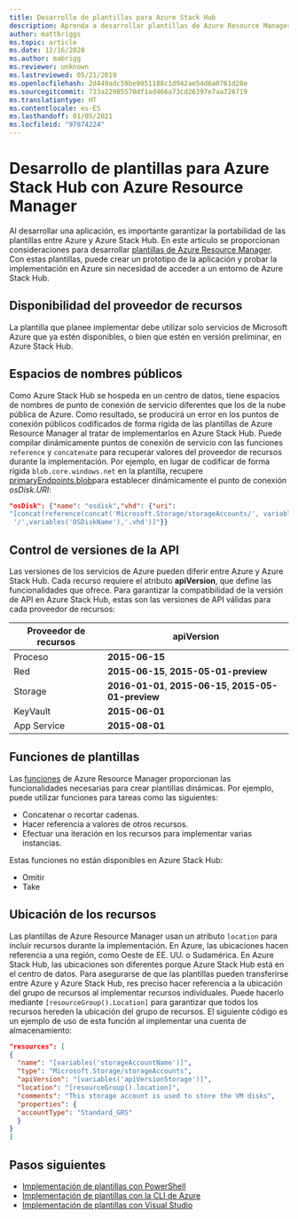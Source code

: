 ```yaml
---
title: Desarrollo de plantillas para Azure Stack Hub
description: Aprenda a desarrollar plantillas de Azure Resource Manager para realizar la portabilidad de aplicaciones entre Azure y Azure Stack Hub.
author: mattbriggs
ms.topic: article
ms.date: 12/16/2020
ms.author: mabrigg
ms.reviewer: unknown
ms.lastreviewed: 05/21/2019
ms.openlocfilehash: 2d449adc59be9051188c1d942ae54d6a0761d28e
ms.sourcegitcommit: 733a22985570df1ad466a73cd26397e7aa726719
ms.translationtype: HT
ms.contentlocale: es-ES
ms.lasthandoff: 01/05/2021
ms.locfileid: "97874224"
---
```

# <a name="develop-templates-for-azure-stack-hub-with-azure-resource-manager"></a>Desarrollo de plantillas para Azure Stack Hub con Azure Resource Manager

Al desarrollar una aplicación, es importante garantizar la portabilidad de las plantillas entre Azure y Azure Stack Hub. En este artículo se proporcionan consideraciones para desarrollar [plantillas de Azure Resource Manager](https://download.microsoft.com/download/E/A/4/EA4017B5-F2ED-449A-897E-BD92E42479CE/Getting_Started_With_Azure_Resource_Manager_white_paper_EN_US.pdf). Con estas plantillas, puede crear un prototipo de la aplicación y probar la implementación en Azure sin necesidad de acceder a un entorno de Azure Stack Hub.

## <a name="resource-provider-availability"></a>Disponibilidad del proveedor de recursos

La plantilla que planee implementar debe utilizar solo servicios de Microsoft Azure que ya estén disponibles, o bien que estén en versión preliminar, en Azure Stack Hub.

## <a name="public-namespaces"></a>Espacios de nombres públicos

Como Azure Stack Hub se hospeda en un centro de datos, tiene espacios de nombres de punto de conexión de servicio diferentes que los de la nube pública de Azure. Como resultado, se producirá un error en los puntos de conexión públicos codificados de forma rígida de las plantillas de Azure Resource Manager al tratar de implementarlos en Azure Stack Hub. Puede compilar dinámicamente puntos de conexión de servicio con las funciones `reference` y `concatenate` para recuperar valores del proveedor de recursos durante la implementación. Por ejemplo, en lugar de codificar de forma rígida `blob.core.windows.net` en la plantilla, recupere [primaryEndpoints.blob](https://github.com/Azure/AzureStack-QuickStart-Templates/blob/master/101-vm-windows-create/azuredeploy.json#L175)para establecer dinámicamente el punto de conexión *osDisk.URI*:

```json
"osDisk": {"name": "osdisk","vhd": {"uri":
"[concat(reference(concat('Microsoft.Storage/storageAccounts/', variables('storageAccountName')), '2015-06-15').primaryEndpoints.blob, variables('vmStorageAccountContainerName'),
 '/',variables('OSDiskName'),'.vhd')]"}}
```

## <a name="api-versioning"></a>Control de versiones de la API

Las versiones de los servicios de Azure pueden diferir entre Azure y Azure Stack Hub. Cada recurso requiere el atributo **apiVersion**, que define las funcionalidades que ofrece. Para garantizar la compatibilidad de la versión de API en Azure Stack Hub, estas son las versiones de API válidas para cada proveedor de recursos:

| Proveedor de recursos | apiVersion |
| --- | --- |
| Proceso |**2015-06-15** |
| Red |**2015-06-15**, **2015-05-01-preview** |
| Storage |**2016-01-01**, **2015-06-15**, **2015-05-01-preview** |
| KeyVault | **2015-06-01** |
| App Service |**2015-08-01** |

## <a name="template-functions"></a>Funciones de plantillas

Las [funciones](/azure/azure-resource-manager/resource-group-template-functions) de Azure Resource Manager proporcionan las funcionalidades necesarias para crear plantillas dinámicas. Por ejemplo, puede utilizar funciones para tareas como las siguientes:

* Concatenar o recortar cadenas.
* Hacer referencia a valores de otros recursos.
* Efectuar una iteración en los recursos para implementar varias instancias.

Estas funciones no están disponibles en Azure Stack Hub:

* Omitir
* Take

## <a name="resource-location"></a>Ubicación de los recursos

Las plantillas de Azure Resource Manager usan un atributo `location` para incluir recursos durante la implementación. En Azure, las ubicaciones hacen referencia a una región, como Oeste de EE. UU. o Sudamérica. En Azure Stack Hub, las ubicaciones son diferentes porque Azure Stack Hub está en el centro de datos. Para asegurarse de que las plantillas pueden transferirse entre Azure y Azure Stack Hub, res preciso hacer referencia a la ubicación del grupo de recursos al implementar recursos individuales. Puede hacerlo mediante `[resourceGroup().Location]` para garantizar que todos los recursos hereden la ubicación del grupo de recursos. El siguiente código es un ejemplo de uso de esta función al implementar una cuenta de almacenamiento:

```json
"resources": [
{
  "name": "[variables('storageAccountName')]",
  "type": "Microsoft.Storage/storageAccounts",
  "apiVersion": "[variables('apiVersionStorage')]",
  "location": "[resourceGroup().location]",
  "comments": "This storage account is used to store the VM disks",
  "properties": {
  "accountType": "Standard_GRS"
  }
}
]
```

## <a name="next-steps"></a>Pasos siguientes

* [Implementación de plantillas con PowerShell](azure-stack-deploy-template-powershell.md)
* [Implementación de plantillas con la CLI de Azure](azure-stack-deploy-template-command-line.md)
* [Implementación de plantillas con Visual Studio](azure-stack-deploy-template-visual-studio.md)
